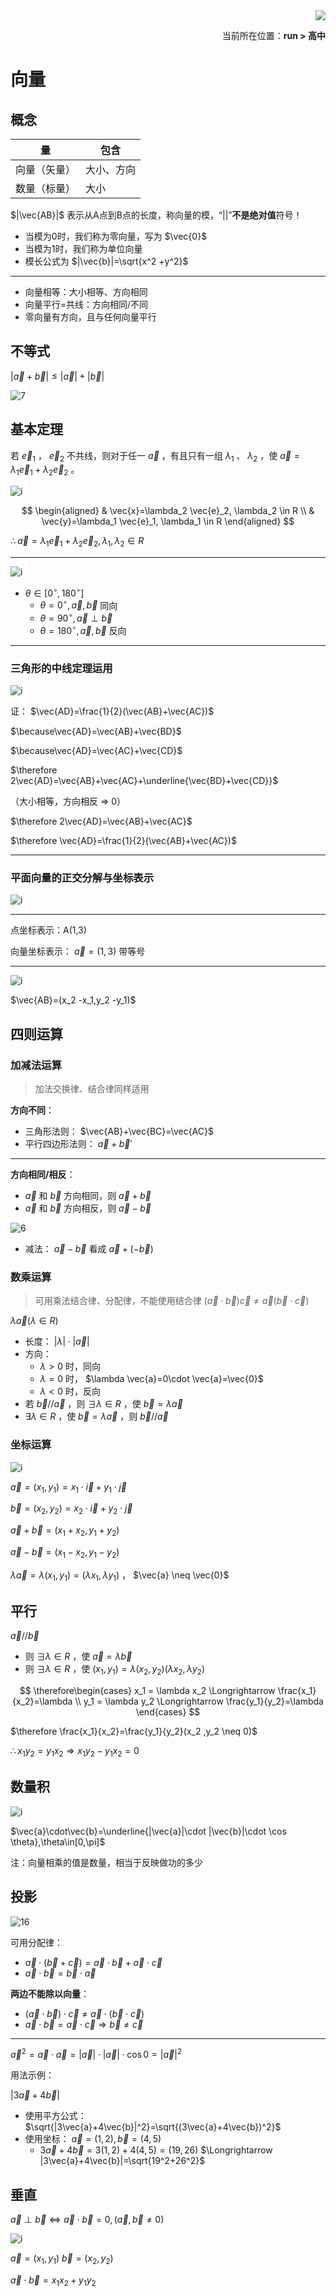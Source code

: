 <div align="right"><img src="./assets/run.png"></div>
<p align="right">当前所在位置：<strong>run > 高中</strong></p>

# 向量

## 概念

| 量           | 包含       |
| ------------ | ---------- |
| 向量（矢量） | 大小、方向 |
| 数量（标量） | 大小       |

$|\vec{AB}|$ 表示从A点到B点的长度，称向量的模，“||”**不是绝对值**符号！

* 当模为0时，我们称为零向量，写为 $\vec{0}$
* 当模为1时，我们称为单位向量
* 模长公式为 $|\vec{b}|=\sqrt{x^2 +y^2}$

---

* 向量相等：大小相等、方向相同
* 向量平行=共线：方向相同/不同
* 零向量有方向，且与任何向量平行

## 不等式

$|\vec{a}+\vec{b}|\leq|\vec{a}|+|\vec{b}|$

![7](./assets/7.jpg)

## 基本定理

若 $\vec{e}_1$ ， $\vec{e}_2$ 不共线，则对于任一 $\vec{a}$ ，有且只有一组 $\lambda_1$ 、 $\lambda_2$ ，使 $\vec{a}=\lambda_1 \vec{e}_1+\lambda_2\vec{e}_2$ 。

![i](./assets/2.jpg)

$$
\begin{aligned}
& \vec{x}=\lambda_2 \vec{e}_2, \lambda_2 \in R \\
& \vec{y}=\lambda_1 \vec{e}_1, \lambda_1 \in R
\end{aligned}
$$

$\therefore\vec{a}=\lambda_1 \vec{e}_1+\lambda_2 \vec{e}_2, \lambda_1, \lambda_2 \in R$

---

![i](./assets/4.jpg)

* $\theta \in [0^{\circ},180^{\circ}]$
  * $\theta=0^{\circ},\vec{a},\vec{b}$ 同向
  * $\theta=90^{\circ},\vec{a}\perp\vec{b}$
  * $\theta=180^{\circ},\vec{a},\vec{b}$ 反向

---

### 三角形的中线定理运用

![i](./assets/5.jpg)

证： $\vec{AD}=\frac{1}{2}(\vec{AB}+\vec{AC})$

$\because\vec{AD}=\vec{AB}+\vec{BD}$

$\because\vec{AD}=\vec{AC}+\vec{CD}$

$\therefore 2\vec{AD}=\vec{AB}+\vec{AC}+\underline{\vec{BD}+\vec{CD}}$

（大小相等，方向相反 => 0）

$\therefore 2\vec{AD}=\vec{AB}+\vec{AC}$

$\therefore \vec{AD}=\frac{1}{2}(\vec{AB}+\vec{AC})$

---

### 平面向量的正交分解与坐标表示

![i](./assets/8.jpg)

---

点坐标表示：A(1,3)

向量坐标表示： $\vec{a}=(1,3)$ 带等号

---

![i](./assets/9.jpg)

$\vec{AB}=(x_2 -x_1,y_2 -y_1)$

## 四则运算

### 加减法运算

> 加法交换律、结合律同样适用

**方向不同**：

* 三角形法则： $\vec{AB}+\vec{BC}=\vec{AC}$
* 平行四边形法则： $\vec{a}+\vec{b}'$

---

**方向相同/相反**：

* $\vec{a}$ 和 $\vec{b}$ 方向相同，则 $\vec{a}+\vec{b}$
* $\vec{a}$ 和 $\vec{b}$ 方向相反，则 $\vec{a}-\vec{b}$

![6](./assets/6.jpg)

* 减法： $\vec{a}-\vec{b}$ 看成 $\vec{a}+(-\vec{b})$

### 数乘运算

> 可用乘法结合律、分配律，不能使用结合律 $(\vec{a}\cdot\vec{b})\vec{c}\neq\vec{a}(\vec{b}\cdot\vec{c})$
>

$\lambda \vec{a}(\lambda\in R)$

* 长度： $|\lambda|\cdot |\vec{a}|$
* 方向：
  * $\lambda > 0$ 时，同向
  * $\lambda = 0$ 时， $\lambda \vec{a}=0\cdot \vec{a}=\vec{0}$
  * $\lambda < 0$ 时，反向
* 若 $\vec{b}//\vec{a}$ ，则 $\exists\lambda \in R$ ，使 $\vec{b}=\lambda \vec{a}$
* $\exists\lambda \in R$ ，使 $\vec{b}=\lambda \vec{a}$ ，则 $\vec{b}//\vec{a}$

### 坐标运算

![i](./assets/10.jpg)

$\vec{a}=(x_1 ,y_1)=x_1 \cdot \vec{i} + y_1 \cdot \vec{j}$

$\vec{b}=(x_2 ,y_2)=x_2 \cdot \vec{i} + y_2 \cdot \vec{j}$

$\vec{a}+\vec{b}=(x_1 +x_2, y_1 +y_2)$

$\vec{a}-\vec{b}=(x_1 -x_2, y_1 -y_2)$

$\lambda \vec{a}=\lambda (x_1 ,y_1)=(\lambda x_1 ,\lambda y_1)$ ， $\vec{a} \neq \vec{0}$

## 平行

$\vec{a}//\vec{b}$

* 则 $\exists \lambda \in R$ ，使 $\vec{a}=\lambda\vec{b}$
* 则 $\exists \lambda \in R$ ，使 $(x_1 ,y_1)=\lambda (x_2 ,y_2)(\lambda x_2 ,\lambda y_2)$

$$
\therefore\begin{cases}
x_1 = \lambda x_2 \Longrightarrow \frac{x_1}{x_2}=\lambda \\
y_1 = \lambda y_2 \Longrightarrow \frac{y_1}{y_2}=\lambda
\end{cases}
$$

$\therefore \frac{x_1}{x_2}=\frac{y_1}{y_2}(x_2 ,y_2 \neq 0)$

$\therefore x_1 y_2 =y_1x_2\Longrightarrow x_1 y_2-y_1 x_2=0$

## 数量积

![i](./assets/15.jpg)

$\vec{a}\cdot\vec{b}=\underline{|\vec{a}|\cdot |\vec{b}|\cdot \cos \theta},\theta\in[0,\pi]$

注：向量相乘的值是数量，相当于反映做功的多少

## 投影

![16](./assets/16.jpg)

可用分配律：

* $\vec{a}\cdot(\vec{b}+\vec{c})=\vec{a}\cdot\vec{b}+\vec{a}\cdot\vec{c}$
* $\vec{a}\cdot\vec{b}=\vec{b}\cdot\vec{a}$

**两边不能除以向量**：

* $(\vec{a}\cdot\vec{b})\cdot\vec{c}\neq\vec{a}\cdot(\vec{b}\cdot\vec{c})$
* $\vec{a}\cdot\vec{b}=\vec{a}\cdot\vec{c}\Longrightarrow\vec{b}\neq\vec{c}$

---

$\vec{a}^2=\vec{a}\cdot\vec{a}=|\vec{a}|\cdot|\vec{a}|\cdot\cos 0=|\vec{a}|^2$

用法示例：

$|3\vec{a}+4\vec{b}|$

* 使用平方公式： $\sqrt{|3\vec{a}+4\vec{b}|^2}=\sqrt{(3\vec{a}+4\vec{b})^2}$
* 使用坐标： $\vec{a}=(1,2),\vec{b}=(4,5)$
  * $3\vec{a}+4\vec{b}=3(1,2)+4(4,5)=(19,26)$
    $\Longrightarrow |3\vec{a}+4\vec{b}|=\sqrt{19^2+26^2}$

## 垂直

$\vec{a}\perp\vec{b}\Leftrightarrow\vec{a}\cdot\vec{b}=0,(\vec{a},\vec{b}\neq 0)$

![i](./assets/17.jpg)

$\vec{a}=(x_1 ,y_1)$
$\vec{b}=(x_2 ,y_2)$

$\vec{a}\cdot\vec{b}=x_1 x_2+y_1 y_2$